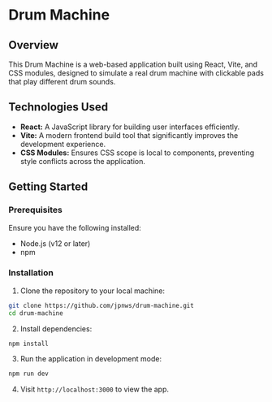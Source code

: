 # Drum Machine

## Overview

This Drum Machine is a web-based application built using React, Vite, and CSS
modules, designed to simulate a real drum machine with clickable pads that play
different drum sounds.

## Technologies Used

- **React:** A JavaScript library for building user interfaces efficiently.
- **Vite:** A modern frontend build tool that significantly improves the development experience.
- **CSS Modules:** Ensures CSS scope is local to components, preventing style conflicts across the application.

## Getting Started

### Prerequisites

Ensure you have the following installed:

- Node.js (v12 or later)
- npm

### Installation

1. Clone the repository to your local machine:

```bash
git clone https://github.com/jpnws/drum-machine.git
cd drum-machine
```

2. Install dependencies:

```bash
npm install
```

3. Run the application in development mode:

```bash
npm run dev
```

4. Visit `http://localhost:3000` to view the app.

